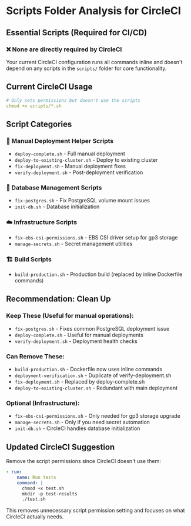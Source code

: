 # Scripts Folder Analysis for CircleCI

## Essential Scripts (Required for CI/CD)

### ❌ None are directly required by CircleCI
Your current CircleCI configuration runs all commands inline and doesn't depend on any scripts in the `scripts/` folder for core functionality.

## Current CircleCI Usage
```yaml
# Only sets permissions but doesn't use the scripts
chmod +x scripts/*.sh
```

## Script Categories

### 🔧 Manual Deployment Helper Scripts
- `deploy-complete.sh` - Full manual deployment
- `deploy-to-existing-cluster.sh` - Deploy to existing cluster
- `fix-deployment.sh` - Manual deployment fixes
- `verify-deployment.sh` - Post-deployment verification

### 🐘 Database Management Scripts  
- `fix-postgres.sh` - Fix PostgreSQL volume mount issues
- `init-db.sh` - Database initialization

### ☁️ Infrastructure Scripts
- `fix-ebs-csi-permissions.sh` - EBS CSI driver setup for gp3 storage
- `manage-secrets.sh` - Secret management utilities

### 🏗️ Build Scripts
- `build-production.sh` - Production build (replaced by inline Dockerfile commands)

## Recommendation: Clean Up

### Keep These (Useful for manual operations):
- `fix-postgres.sh` - Fixes common PostgreSQL deployment issue
- `deploy-complete.sh` - Useful for manual deployments
- `verify-deployment.sh` - Deployment health checks

### Can Remove These:
- `build-production.sh` - Dockerfile now uses inline commands
- `deployment-verification.sh` - Duplicate of verify-deployment.sh
- `fix-deployment.sh` - Replaced by deploy-complete.sh
- `deploy-to-existing-cluster.sh` - Redundant with main deployment

### Optional (Infrastructure):
- `fix-ebs-csi-permissions.sh` - Only needed for gp3 storage upgrade
- `manage-secrets.sh` - Only if you need secret automation
- `init-db.sh` - CircleCI handles database initialization

## Updated CircleCI Suggestion

Remove the script permissions since CircleCI doesn't use them:

```yaml
- run:
    name: Run tests
    command: |
      chmod +x test.sh
      mkdir -p test-results
      ./test.sh
```

This removes unnecessary script permission setting and focuses on what CircleCI actually needs.